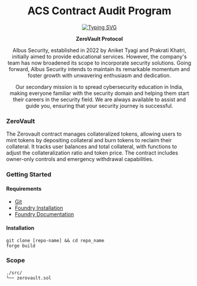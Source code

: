 
<h1 align="center">ACS Contract Audit Program</h1>

<div align="center">


<p align="center">
<a align="center" href="https://git.io/typing-svg"><img src="https://readme-typing-svg.demolab.com/?font=Space+Grotesk+Code&center=true&duration=2000&color=113569&pause=100&random=false&width=750&height=100&multiline=true&lines=Welcome+to+Albus+Security!%20;We+extend+our+best+wishes+for+you+to%20;achieve+all+your+goals." alt="Typing SVG" /></a>


**ZeroVault Protocol**

Albus Security, established in 2022 by Aniket Tyagi
and Prakrati Khatri, initially aimed to provide
educational services. However, the company's team
has now broadened its scope to incorporate
security solutions. Going forward, Albus Security
intends to maintain its remarkable momentum and
foster growth with unwavering enthusiasm and
dedication.

Our secondary mission is to spread cybersecurity education in India, making everyone familiar with the security domain and helping them start their careers in the security field. We are always available to assist and guide you, ensuring that your security journey is successful.
</div>

### ZeroVault 

The Zerovault contract manages collateralized tokens, allowing users to mint tokens by depositing collateral and burn tokens to reclaim their collateral. It tracks user balances and total collateral, with functions to adjust the collateralization ratio and token price. The contract includes owner-only controls and emergency withdrawal capabilities.


### Getting Started 

#### Requirements 

- [Git](https://git-scm.com/book/en/v2/Getting-Started-Installing-Git)
- [Foundry Installation](https://getfoundry.sh/)
- [Foundry Documentation](https://book.getfoundry.sh/)

#### Installation 

```
git clone [repo-name] && cd repo_name 
forge build
```

### Scope 

```
./src/
└── zerovault.sol
```











